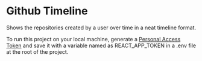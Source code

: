 # Github Timeline

Shows the repositories created by a user over time in a neat timeline format.

To run this project on your local machine, generate a [Personal Access Token](https://docs.github.com/en/free-pro-team@latest/github/authenticating-to-github/creating-a-personal-access-token) and save it with a variable named as REACT_APP_TOKEN in a .env file at the root of the project.
